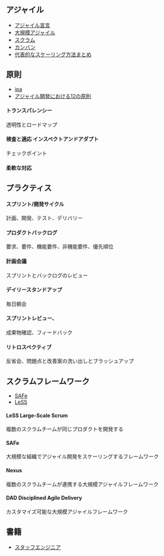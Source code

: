 ## アジャイル
- [アジャイル宣言](https://agilemanifesto.org/iso/ja/principles.html "アジャイル宣言")
- [大規模アジャイル](https://www.atlassian.com/ja/agile/agile-at-scale "大規模アジャイル")
- [スクラム](https://www.atlassian.com/ja/agile/scrum "スクラム")
- [カンバン](https://www.atlassian.com/ja/agile/kanban "カンバン")
- [代表的なスケーリング方法まとめ](https://qiita.com/lemtosh469/items/a8813f7871361f8af9a1 "代表的なスケーリング方法まとめ")
## 原則
- [ipa](https://www.ipa.go.jp/jinzai/skill-standard/plus-it-ui/itssplus/ps6vr70000001i7c-att/000065601.pdf "ipa")
- [アジャイル開発における12の原則](https://qiita.com/karamage/items/9c98bf3f379f2b16ee47 "アジャイル開発における12の原則")
#### トランスパレンシー
透明性とロードマップ
#### 検査と適応 インスペクトアンドアダプト
チェックポイント
#### 柔軟な対応
## プラクティス
#### スプリント/開発サイクル
計画、開発、テスト、デリバリー
#### プロダクトバックログ
要求、要件、機能要件、非機能要件、優先順位
#### 計画会議
スプリントとバックログのレビュー
#### デイリースタンドアップ
毎日朝会
#### スプリントレビュー、
成果物確認、フィードバック
#### リトロスペクティブ
反省会、問題点と改善案の洗い出しとブラッシュアップ
## スクラムフレームワーク
- [SAFe](https://www.atlassian.com/ja/agile/agile-at-scale/what-is-safe "SAFe")
- [LeSS](https://www.atlassian.com/ja/agile/agile-at-scale/less "LeSS")
#### LeSS Large-Scale Scrum
複数のスクラムチームが同じプロダクトを開発する
#### SAFe
大規模な組織でアジャイル開発をスケーリングするフレームワーク
#### Nexus
複数のスクラムチームが連携する大規模アジャイルフレームワーク
#### DAD Disciplined Agile Delivery
カスタマイズ可能な大規模アジャイルフレームワーク
## 書籍
- [スタッフエンジニア](https://www.amazon.co.jp/-/en/Will-Larson-ebook/dp/B0C231J7FC/ref=sr_1_2?crid=3FP7L3IOC3JMP&keywords=%E3%82%B9%E3%82%BF%E3%83%83%E3%83%95%E3%82%A8%E3%83%B3%E3%82%B8%E3%83%8B%E3%82%A2&qid=1695006889&sprefix=%E3%82%B9%E3%82%BF%E3%83%83%E3%83%95%E3%81%88%E3%82%93%E3%81%98n%2Caps%2C252&sr=8-2 "スタッフエンジニア")